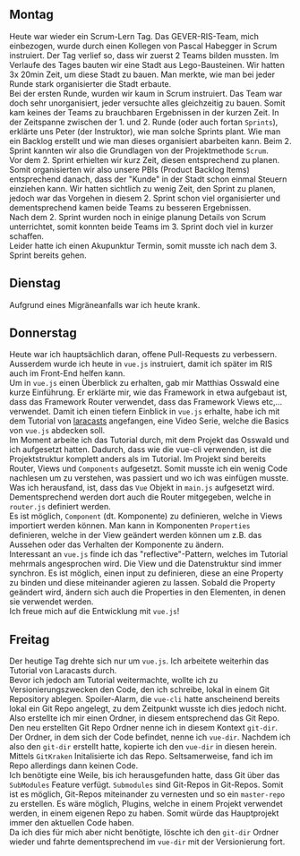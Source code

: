 ## Montag
Heute war wieder ein Scrum-Lern Tag. Das GEVER-RIS-Team, mich einbezogen, wurde durch einen Kollegen von Pascal Habegger in Scrum instruiert. Der Tag verlief so, dass wir zuerst 2 Teams bilden mussten. Im Verlaufe des Tages bauten wir eine Stadt aus Lego-Bausteinen. Wir hatten 3x 20min Zeit, um diese Stadt zu bauen. Man merkte, wie man bei jeder Runde stark organisierter die Stadt erbaute.  
Bei der ersten Runde, wurden wir kaum in Scrum instruiert. Das Team war doch sehr unorganisiert, jeder versuchte alles gleichzeitig zu bauen. Somit kam keines der Teams zu brauchbaren Ergebnissen in der kurzen Zeit. In der Zeitspanne zwischen der 1. und 2. Runde (oder auch fortan `Sprints`), erklärte uns Peter (der Instruktor), wie man solche Sprints plant. Wie man ein Backlog erstellt und wie man dieses organisiert abarbeiten kann. Beim 2. Sprint kannten wir also die Grundlagen von der Projektmethode `Scrum`.  
Vor dem 2. Sprint erhielten wir kurz Zeit, diesen entsprechend zu planen. Somit organisierten wir also unsere PBIs (Product Backlog Items) entsprechend danach, dass der "Kunde" in der Stadt schon einmal Steuern einziehen kann. Wir hatten sichtlich zu wenig Zeit, den Sprint zu planen, jedoch war das Vorgehen in diesem 2. Sprint schon viel organisierter und dementsprechend kamen beide Teams zu besseren Ergebnissen.  
Nach dem 2. Sprint wurden noch in einige planung Details von Scrum unterrichtet, somit konnten beide Teams im 3. Sprint doch viel in kurzer schaffen.  
Leider hatte ich einen Akupunktur Termin, somit musste ich nach dem 3. Sprint bereits gehen.

## Dienstag
Aufgrund eines Migräneanfalls war ich heute krank.

## Donnerstag
Heute war ich hauptsächlich daran, offene Pull-Requests zu verbessern. Ausserdem wurde ich heute in `vue.js` instruiert, damit ich später im RIS auch im Front-End helfen kann.  
Um in `vue.js` einen Überblick zu erhalten, gab mir Matthias Osswald eine kurze Einführung. Er erklärte mir, wie das Framework in etwa aufgebaut ist, dass das Framework Router verwendet, dass das Framework Views etc,... verwendet. Damit ich einen tiefern Einblick in `vue.js` erhalte, habe ich mit dem Tutorial von [laracasts](https://laracasts.com/series/learn-vue-2-step-by-step/) angefangen, eine Video Serie, welche die Basics von `vue.js` abdecken soll.  
Im Moment arbeite ich das Tutorial durch, mit dem Projekt das Osswald und ich aufgesetzt hatten. Dadurch, dass wie die vue-cli verwenden, ist die Projektstruktur komplett anders als im Tutorial. Im Projekt sind bereits Router, Views und `Components` aufgesetzt. Somit musste ich ein wenig Code nachlesen um zu verstehen, was passiert und wo ich was einfügen musste.  
Was ich herausfand, ist, dass das `Vue` Objekt in `main.js` aufgesetzt wird. Dementsprechend werden dort auch die Router mitgegeben, welche in `router.js` definiert werden.  
Es ist möglich, `Component` (dt. Komponente) zu definieren, welche in Views importiert werden können. Man kann in Komponenten `Properties` definieren, welche in der View geändert werden können um z.B. das Aussehen oder das Verhalten der Komponente zu ändern.  
Interessant an `vue.js` finde ich das "reflective"-Pattern, welches im Tutorial mehrmals angesprochen wird. Die View und die Datenstruktur sind immer synchron. Es ist möglich, einen input zu definieren, diese an eine Property zu binden und diese miteinander agieren zu lassen. Sobald die Property geändert wird, ändern sich auch die Properties in den Elementen, in denen sie verwendet werden.  
Ich freue mich auf die Entwicklung mit `vue.js`!

## Freitag
Der heutige Tag drehte sich nur um `vue.js`. Ich arbeitete weiterhin das Tutorial von Laracasts durch.  
Bevor ich jedoch am Tutorial weitermachte, wollte ich zu Versionierungszwecken den Code, den ich schreibe, lokal in einem Git Repository ablegen. Spoiler-Alarm, die `vue-cli` hatte anscheinend bereits lokal ein Git Repo angelegt, zu dem Zeitpunkt wusste ich dies jedoch nicht.  
Also erstellte ich mir einen Ordner, in diesem entsprechend das Git Repo. Den neu erstellten Git Repo Ordner nenne ich in diesem Kontext `git-dir`. Der Ordner, in dem sich der Code befindet, nenne ich `vue-dir`. Nachdem ich also den `git-dir` erstellt hatte, kopierte ich den `vue-dir` in diesen herein. Mittels `GitKraken` Initalisierte ich das Repo. Seltsamerweise, fand ich im Repo allerdings dann keinen Code.  
Ich benötigte eine Weile, bis ich herausgefunden hatte, dass Git über das `SubModules` Feature verfügt. `Submodules` sind Git-Repos in Git-Repos. Somit ist es möglich, Git-Repos miteinander zu vernesten und so ein `master-repo` zu erstellen. Es wäre möglich, Plugins, welche in einem Projekt verwendet werden, in einem eigenen Repo zu haben. Somit würde das Hauptprojekt immer den aktuellen Code haben.  
Da ich dies für mich aber nicht benötigte, löschte ich den `git-dir` Ordner wieder und fahrte dementsprechend im `vue-dir` mit der Versionierung fort. 

